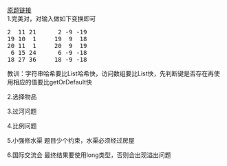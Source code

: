 [原题链接](https://www.nowcoder.com/test/30440590/summary) <br/>
1.完美对，对输入做如下变换即可<br>
<pre>
2  11 21      2 -9 -19
19 10  1     19  9  18
20 11  1     20  9  19
 6 15 24      6 -9 -18
18 27 36     18 -9 -18
</pre>
教训：字符串哈希要比List哈希快，访问数组要比List快，先判断键是否存在再使用相应的值要比getOrDefault快

2.选择物品

3.过河问题

4.比例问题

5.小强修水渠 题目少个约束，水渠必须经过房屋

6.国际交流会 最终结果要使用long类型，否则会出现溢出问题



